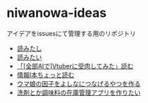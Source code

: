 # niwanowa-ideas

アイデアをissuesにて管理する用のリポジトリ

<!-- ISSUE_LIST_START -->
- [読みたし](https://github.com/niwanowa/niwanowa-ideas/issues/34)
- [読みたい](https://github.com/niwanowa/niwanowa-ideas/issues/33)
- [「[全部AIで]Vtuberに受肉してみた」読む](https://github.com/niwanowa/niwanowa-ideas/issues/26)
- [情報Ⅰ本ちょっと読む](https://github.com/niwanowa/niwanowa-ideas/issues/25)
- [ウマ娘の因子をよしなにつなげるやつを作る](https://github.com/niwanowa/niwanowa-ideas/issues/18)
- [洗剤とか調味料の在庫管理アプリを作りたい](https://github.com/niwanowa/niwanowa-ideas/issues/9)
<!-- github actions: Updated on 2024-02-27 10:30:31 UTC-->
<!-- ISSUE_LIST_END -->
